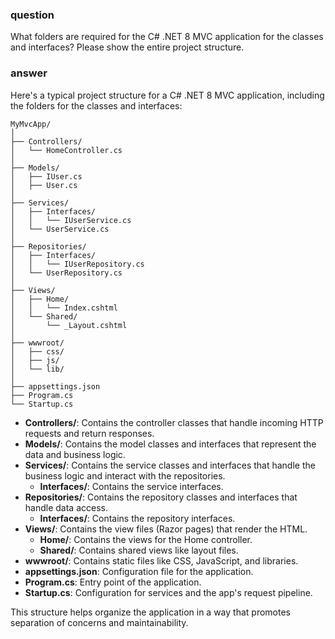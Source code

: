 ### question
What folders are required for the C# .NET 8 MVC application for the classes and interfaces?  Please show the entire project structure.

### answer
Here's a typical project structure for a C# .NET 8 MVC application, including the folders for the classes and interfaces:

```
MyMvcApp/
│
├── Controllers/
│   └── HomeController.cs
│
├── Models/
│   ├── IUser.cs
│   ├── User.cs
│
├── Services/
│   ├── Interfaces/
│   │   └── IUserService.cs
│   └── UserService.cs
│
├── Repositories/
│   ├── Interfaces/
│   │   └── IUserRepository.cs
│   └── UserRepository.cs
│
├── Views/
│   ├── Home/
│   │   └── Index.cshtml
│   └── Shared/
│       └── _Layout.cshtml
│
├── wwwroot/
│   ├── css/
│   ├── js/
│   └── lib/
│
├── appsettings.json
├── Program.cs
└── Startup.cs
```

- **Controllers/**: Contains the controller classes that handle incoming HTTP requests and return responses.
- **Models/**: Contains the model classes and interfaces that represent the data and business logic.
- **Services/**: Contains the service classes and interfaces that handle the business logic and interact with the repositories.
  - **Interfaces/**: Contains the service interfaces.
- **Repositories/**: Contains the repository classes and interfaces that handle data access.
  - **Interfaces/**: Contains the repository interfaces.
- **Views/**: Contains the view files (Razor pages) that render the HTML.
  - **Home/**: Contains the views for the Home controller.
  - **Shared/**: Contains shared views like layout files.
- **wwwroot/**: Contains static files like CSS, JavaScript, and libraries.
- **appsettings.json**: Configuration file for the application.
- **Program.cs**: Entry point of the application.
- **Startup.cs**: Configuration for services and the app's request pipeline.

This structure helps organize the application in a way that promotes separation of concerns and maintainability.